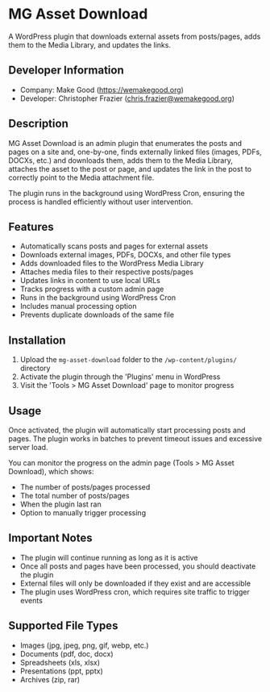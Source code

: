 # MG Asset Download

A WordPress plugin that downloads external assets from posts/pages, adds them to the Media Library, and updates the links.

## Developer Information

- Company: Make Good (https://wemakegood.org)
- Developer: Christopher Frazier (chris.frazier@wemakegood.org)

## Description

MG Asset Download is an admin plugin that enumerates the posts and pages on a site and, one-by-one, finds externally linked files (images, PDFs, DOCXs, etc.) and downloads them, adds them to the Media Library, attaches the asset to the post or page, and updates the link in the post to correctly point to the Media attachment file.

The plugin runs in the background using WordPress Cron, ensuring the process is handled efficiently without user intervention.

## Features

- Automatically scans posts and pages for external assets
- Downloads external images, PDFs, DOCXs, and other file types
- Adds downloaded files to the WordPress Media Library
- Attaches media files to their respective posts/pages
- Updates links in content to use local URLs
- Tracks progress with a custom admin page
- Runs in the background using WordPress Cron
- Includes manual processing option
- Prevents duplicate downloads of the same file

## Installation

1. Upload the `mg-asset-download` folder to the `/wp-content/plugins/` directory
2. Activate the plugin through the 'Plugins' menu in WordPress
3. Visit the 'Tools > MG Asset Download' page to monitor progress

## Usage

Once activated, the plugin will automatically start processing posts and pages. The plugin works in batches to prevent timeout issues and excessive server load.

You can monitor the progress on the admin page (Tools > MG Asset Download), which shows:
- The number of posts/pages processed
- The total number of posts/pages
- When the plugin last ran
- Option to manually trigger processing

## Important Notes

- The plugin will continue running as long as it is active
- Once all posts and pages have been processed, you should deactivate the plugin
- External files will only be downloaded if they exist and are accessible
- The plugin uses WordPress cron, which requires site traffic to trigger events

## Supported File Types

- Images (jpg, jpeg, png, gif, webp, etc.)
- Documents (pdf, doc, docx)
- Spreadsheets (xls, xlsx)
- Presentations (ppt, pptx)
- Archives (zip, rar)
